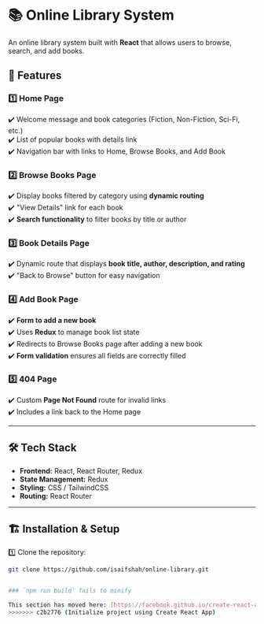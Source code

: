 # 📚 Online Library System  

An online library system built with **React** that allows users to browse, search, and add books.  

## 🚀 Features  

### 1️⃣ Home Page  
✔️ Welcome message and book categories (Fiction, Non-Fiction, Sci-Fi, etc.)  
✔️ List of popular books with details link  
✔️ Navigation bar with links to Home, Browse Books, and Add Book  

### 2️⃣ Browse Books Page  
✔️ Display books filtered by category using **dynamic routing**  
✔️ "View Details" link for each book  
✔️ **Search functionality** to filter books by title or author  

### 3️⃣ Book Details Page  
✔️ Dynamic route that displays **book title, author, description, and rating**  
✔️ "Back to Browse" button for easy navigation  

### 4️⃣ Add Book Page  
✔️ **Form to add a new book**  
✔️ Uses **Redux** to manage book list state  
✔️ Redirects to Browse Books page after adding a new book  
✔️ **Form validation** ensures all fields are correctly filled  

### 5️⃣ 404 Page  
✔️ Custom **Page Not Found** route for invalid links  
✔️ Includes a link back to the Home page  

---

## 🛠️ Tech Stack  
- **Frontend:** React, React Router, Redux  
- **State Management:** Redux  
- **Styling:** CSS / TailwindCSS  
- **Routing:** React Router  

---

## 🏗️ Installation & Setup  

1️⃣ Clone the repository:  
```bash
git clone https://github.com/isaifshah/online-library.git


### `npm run build` fails to minify

This section has moved here: [https://facebook.github.io/create-react-app/docs/troubleshooting#npm-run-build-fails-to-minify](https://facebook.github.io/create-react-app/docs/troubleshooting#npm-run-build-fails-to-minify)
>>>>>>> c2b2776 (Initialize project using Create React App)
